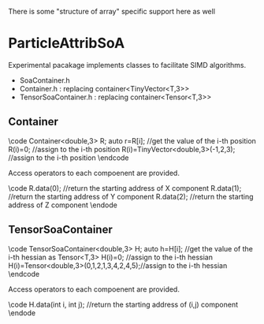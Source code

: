 There is some "structure of array" specific support here as well

ParticleAttribSoA
=================
Experimental pacakage implements classes to facilitate SIMD algorithms.
* SoaContainer.h
* Container.h : replacing container<TinyVector<T,3>>
* TensorSoaContainer.h : replacing container<Tensor<T,3>>

Container
---------------
\code
Container<double,3> R;
auto r=R[i];                       //get the value of the i-th position
R(i)=0;                            //assign to the i-th position
R(i)=TinyVector<double,3>(-1,2,3); //assign  to the i-th position
\endcode

Access operators to each compoenent are provided.

\code
R.data(0); //return the starting address of X component
R.data(1); //return the starting address of Y component
R.data(2); //return the starting address of Z component
\endode

TensorSoaContainer
------------------
\code
TensorSoaContainer<double,3> H;
auto h=H[i];                             //get the value of the i-th hessian as Tensor<T,3>
H(i)=0;                                  //assign to the i-th hessian
H(i)=Tensor<double,3>(0,1,2,1,3,4,2,4,5);//assign  to the i-th hessian
\endcode

Access operators to each compoenent are provided.

\code
H.data(int i, int j); //return the starting address of (i,j) component
\endode

